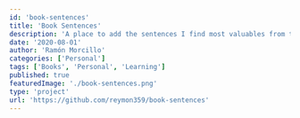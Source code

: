 ```yaml
---
id: 'book-sentences'
title: 'Book Sentences'
description: 'A place to add the sentences I find most valuables from the books I read.'
date: '2020-08-01'
author: 'Ramón Morcillo'
categories: ['Personal']
tags: ['Books', 'Personal', 'Learning']
published: true
featuredImage: './book-sentences.png'
type: 'project'
url: 'https://github.com/reymon359/book-sentences'
---
```

